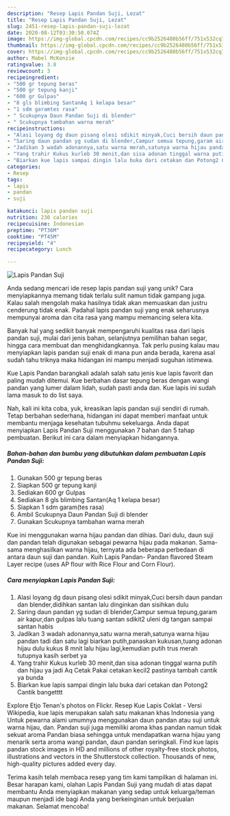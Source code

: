 ```yaml
---
description: "Resep Lapis Pandan Suji, Lezat"
title: "Resep Lapis Pandan Suji, Lezat"
slug: 2451-resep-lapis-pandan-suji-lezat
date: 2020-08-12T03:30:50.074Z
image: https://img-global.cpcdn.com/recipes/cc9b2526480b56ff/751x532cq70/lapis-pandan-suji-foto-resep-utama.jpg
thumbnail: https://img-global.cpcdn.com/recipes/cc9b2526480b56ff/751x532cq70/lapis-pandan-suji-foto-resep-utama.jpg
cover: https://img-global.cpcdn.com/recipes/cc9b2526480b56ff/751x532cq70/lapis-pandan-suji-foto-resep-utama.jpg
author: Mabel McKenzie
ratingvalue: 3.8
reviewcount: 3
recipeingredient:
- "500 gr tepung beras"
- "500 gr tepung kanji"
- "600 gr Gulpas"
- "8 gls blimbing SantanAq 1 kelapa besar"
- "1 sdm garamtes rasa"
- " Scukupnya Daun Pandan Suji di blender"
- " Scukupnya tambahan warna merah"
recipeinstructions:
- "Alasi loyang dg daun pisang olesi sdikit minyak,Cuci bersih daun pandan dan blender,didihkan santan lalu dinginkan dan sisihkan dulu"
- "Saring daun pandan yg sudan di blender,Campur semua tepung,garam air kapur,dan gulpas lalu tuang santan sdikit2 uleni dg tangan sampai santan habis"
- "Jadikan 3 wadah adonannya,satu warna merah,satunya warna hijau pandan tadi dan satu lagi biarkan putih,panaskan kukusan,tuang adonan hijau dulu kukus 8 mnit lalu hijau lagi,kemudian putih trus merah tutupnya kasih serbet ya"
- "Yang trahir Kukus kurleb 30 menit,dan sisa adonan tinggal warna putih dan hijau ya jadi Aq Cetak Pakai cetakan kecil2 pastinya tambah cantik ya bunda"
- "Biarkan kue lapis sampai dingin lalu buka dari cetakan dan Potong2 Cantik bangetttt"
categories:
- Resep
tags:
- lapis
- pandan
- suji

katakunci: lapis pandan suji 
nutrition: 230 calories
recipecuisine: Indonesian
preptime: "PT36M"
cooktime: "PT45M"
recipeyield: "4"
recipecategory: Lunch

---
```



![Lapis Pandan Suji](https://img-global.cpcdn.com/recipes/cc9b2526480b56ff/751x532cq70/lapis-pandan-suji-foto-resep-utama.jpg)

Anda sedang mencari ide resep lapis pandan suji yang unik? Cara menyiapkannya memang tidak terlalu sulit namun tidak gampang juga. Kalau salah mengolah maka hasilnya tidak akan memuaskan dan justru cenderung tidak enak. Padahal lapis pandan suji yang enak seharusnya mempunyai aroma dan cita rasa yang mampu memancing selera kita.

Banyak hal yang sedikit banyak mempengaruhi kualitas rasa dari lapis pandan suji, mulai dari jenis bahan, selanjutnya pemilihan bahan segar, hingga cara membuat dan menghidangkannya. Tak perlu pusing kalau mau menyiapkan lapis pandan suji enak di mana pun anda berada, karena asal sudah tahu triknya maka hidangan ini mampu menjadi suguhan istimewa.

Kue Lapis Pandan barangkali adalah salah satu jenis kue lapis favorit dan paling mudah ditemui. Kue berbahan dasar tepung beras dengan wangi pandan yang lumer dalam lidah, sudah pasti anda dan. Kue lapis ini sudah lama masuk to do list saya.


Nah, kali ini kita coba, yuk, kreasikan lapis pandan suji sendiri di rumah. Tetap berbahan sederhana, hidangan ini dapat memberi manfaat untuk membantu menjaga kesehatan tubuhmu sekeluarga. Anda dapat menyiapkan Lapis Pandan Suji menggunakan 7 bahan dan 5 tahap pembuatan. Berikut ini cara dalam menyiapkan hidangannya.

<!--inarticleads1-->

##### Bahan-bahan dan bumbu yang dibutuhkan dalam pembuatan Lapis Pandan Suji:

1. Gunakan 500 gr tepung beras
1. Siapkan 500 gr tepung kanji
1. Sediakan 600 gr Gulpas
1. Sediakan 8 gls blimbing Santan(Aq 1 kelapa besar)
1. Siapkan 1 sdm garam(tes rasa)
1. Ambil  Scukupnya Daun Pandan Suji di blender
1. Gunakan  Scukupnya tambahan warna merah


Kue ini menggunakan warna hijau pandan dan dihias. Dari dulu, daun suji dan pandan telah digunakan sebagai pewarna hijau pada makanan. Sama-sama menghasilkan warna hijau, ternyata ada beberapa perbedaan di antara daun suji dan pandan. Kuih Lapis Pandan- Pandan flavored Steam Layer recipe (uses AP flour with Rice Flour and Corn Flour). 

<!--inarticleads2-->

##### Cara menyiapkan Lapis Pandan Suji:

1. Alasi loyang dg daun pisang olesi sdikit minyak,Cuci bersih daun pandan dan blender,didihkan santan lalu dinginkan dan sisihkan dulu
1. Saring daun pandan yg sudan di blender,Campur semua tepung,garam air kapur,dan gulpas lalu tuang santan sdikit2 uleni dg tangan sampai santan habis
1. Jadikan 3 wadah adonannya,satu warna merah,satunya warna hijau pandan tadi dan satu lagi biarkan putih,panaskan kukusan,tuang adonan hijau dulu kukus 8 mnit lalu hijau lagi,kemudian putih trus merah tutupnya kasih serbet ya
1. Yang trahir Kukus kurleb 30 menit,dan sisa adonan tinggal warna putih dan hijau ya jadi Aq Cetak Pakai cetakan kecil2 pastinya tambah cantik ya bunda
1. Biarkan kue lapis sampai dingin lalu buka dari cetakan dan Potong2 Cantik bangetttt


Explore Etjo Tenan&#39;s photos on Flickr. Resep Kue Lapis Coklat - Versi Wikipedia, kue lapis merupakan salah satu makanan khas Indonesia yang Untuk pewarna alami umumnya menggunakan daun pandan atau suji untuk warna hijau, dan. Pandan suji juga memiliki aroma khas pandan namun tidak sekuat aroma Pandan biasa sehingga untuk mendapatkan warna hijau yang menarik serta aroma wangi pandan, daun pandan seringkali. Find kue lapis pandan stock images in HD and millions of other royalty-free stock photos, illustrations and vectors in the Shutterstock collection. Thousands of new, high-quality pictures added every day. 

Terima kasih telah membaca resep yang tim kami tampilkan di halaman ini. Besar harapan kami, olahan Lapis Pandan Suji yang mudah di atas dapat membantu Anda menyiapkan makanan yang sedap untuk keluarga/teman maupun menjadi ide bagi Anda yang berkeinginan untuk berjualan makanan. Selamat mencoba!
